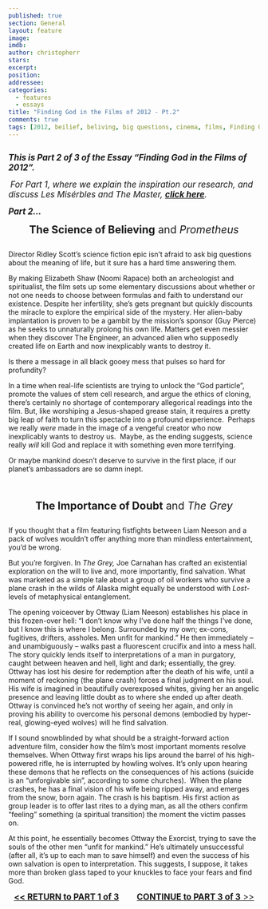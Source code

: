 ```yaml
---
published: true
section: General
layout: feature
image: 
imdb: 
author: christopherr
stars: 
excerpt: 
position: 
addressee: 
categories:
  - features
  - essays
title: "Finding God in the Films of 2012 - Pt.2"
comments: true
tags: [2012, beilief, beliving, big questions, cinema, films, Finding God, Prometheus, science, spirit, spiritual, The Sessions, Uncategorized]
---
```

<div><p><span class="full-image-block ssNonEditable"><span><a href="/letters/2013/2/18/finding-god-in-the-films-of-2012-pt2.html"><img src="http://static.squarespace.com/static/5005f6bcc4aa41161b33e89e/5329cf1fe4b07c068ebf74de/5329cf1fe4b07c068ebf77c4/1361222074603/Finding%20God2.jpg" alt="" /></a></span></span></p>
<p><em><strong><span style="font-size:120%;">This is Part 2 of 3 of the Essay &#8220;Finding God in the Films of 2012&#8221;. </span></strong></em></p>
<p><em><strong><span style="font-size:120%;">&nbsp;</span></strong><span style="font-size:120%;">For Part 1, where we explain the inspiration our research, and discuss Les Mis&eacute;rbles and The Master, <a href="/letters/2013/2/18/finding-god-in-the-films-of-2012-pt-1.html"><strong>click here</strong></a>.</span><strong><span style="font-size:120%;">&nbsp;</span></strong></em></p>
<p><em><strong><span style="font-size:120%;">Part 2&#8230;<br /></span></strong></em></p>
<p style="text-align:center;"><span style="font-size:150%;"><strong>The Science of Believing</strong> and <em>Prometheus</em></span></p>
<p style="text-align:center;"><span style="font-size:150%;"><em><span class="full-image-float-left ssNonEditable"><img src="http://static.squarespace.com/static/5005f6bcc4aa41161b33e89e/5329cf1fe4b07c068ebf74de/5329cf20e4b07c068ebf7c29/1361222586933/Prometheus%20and%20God.jpg" alt="" /></span><br /></em></span></p>
<p>Director Ridley Scott&rsquo;s science fiction epic isn&rsquo;t afraid to ask big questions about the meaning of life, but it sure has a hard time answering them.</p>
<p>By making Elizabeth Shaw (Noomi Rapace) both an archeologist and spiritualist, the film sets up some elementary discussions about whether or not one needs to choose between formulas and faith to understand our existence. Despite her infertility, she&rsquo;s gets pregnant but quickly discounts the miracle to explore the empirical side of the mystery. Her alien-baby implantation is proven to be a gambit by the mission&rsquo;s sponsor (Guy Pierce) as he seeks to unnaturally prolong his own life. Matters get even messier when they discover The Engineer, an advanced alien who supposedly created life on Earth and now inexplicably wants to destroy it.</p>
<p>Is there a message in all black gooey mess that pulses so hard for profundity?</p>
<p>In a time when real-life scientists are trying to unlock the &ldquo;God particle&rdquo;, promote the values of stem cell research, and argue the ethics of cloning, there&rsquo;s certainly no shortage of contemporary allegorical readings into the film. But, like worshiping a Jesus-shaped grease stain, it requires a pretty big leap of faith to turn this spectacle into a profound experience.&nbsp; Perhaps we really <em>were</em> made in the image of a vengeful creator who now inexplicably wants to destroy us.&nbsp; Maybe, as the ending suggests, science really <em>will</em> kill God and replace it with something even more terrifying.</p>
<p>Or maybe mankind doesn&rsquo;t deserve to survive in the first place, if our planet&#8217;s ambassadors are so damn inept.</p>
<p><span style="font-size:150%;"><br /></span></p>
<p style="text-align:center;"><span style="font-size:150%;"><strong>The Importance of Doubt</strong> and <em>The Grey</em></span></p>
<p><span class="full-image-block ssNonEditable"><img src="http://static.squarespace.com/static/5005f6bcc4aa41161b33e89e/5329cf1fe4b07c068ebf74de/5329cf20e4b07c068ebf7c2a/1361222916697/The%20Grey%20and%20God.jpg" alt="" /></span></p>
<p>If you thought that a film featuring fistfights between Liam Neeson and a pack of wolves wouldn&rsquo;t offer anything more than mindless entertainment, you&rsquo;d be wrong.</p>
<p>But you&rsquo;re forgiven. In <em>The Grey,</em> Joe Carnahan has crafted an existential exploration on the will to live and, more importantly, find salvation. What was marketed as a simple tale about a group of oil workers who survive a plane crash in the wilds of Alaska might equally be understood with <em>Lost</em>-levels of metaphysical entanglement.</p>
<p>The opening voiceover by Ottway (Liam Neeson) establishes his place in this frozen-over hell: &ldquo;I don&rsquo;t know why I&rsquo;ve done half the things I&rsquo;ve done, but I know this is where I belong. Surrounded by my own; ex-cons, fugitives, drifters, assholes. Men unfit for mankind.&rdquo; He then immediately &ndash; and unambiguously &ndash; walks past a fluorescent crucifix and into a mess hall.&nbsp; The story quickly lends itself to interpretations of a man in purgatory, caught between heaven and hell, light and dark; essentially, the grey. Ottway has lost his desire for redemption after the death of his wife, until a moment of reckoning (the plane crash) forces a final judgment on his soul.&nbsp; His wife is imagined in beautifully overexposed whites, giving her an angelic presence and leaving little doubt as to where she ended up after death.&nbsp; Ottway is convinced he&rsquo;s not worthy of seeing her again, and only in proving his ability to overcome his personal demons (embodied by hyper-real, glowing-eyed wolves) will he find salvation.&nbsp;</p>
<p>If I sound snowblinded by what should be a straight-forward action adventure film, consider how the film&rsquo;s most important moments resolve themselves. When Ottway first wraps his lips around the barrel of his high-powered rifle, he is interrupted by howling wolves. It&rsquo;s only upon hearing these demons that he reflects on the consequences of his actions (suicide is an &ldquo;unforgivable sin&rdquo;, according to some churches).&nbsp; When the plane crashes, he has a final vision of his wife being ripped away, and emerges from the snow, born again. The crash is his baptism. His first action as group leader is to offer last rites to a dying man, as all the others confirm &ldquo;feeling&rdquo; something (a spiritual transition) the moment the victim passes on.&nbsp;</p>
<p>At this point, he essentially becomes Ottway the Exorcist, trying to save the souls of the other men &ldquo;unfit for mankind.&rdquo; He&rsquo;s ultimately unsuccessful (after all, it&rsquo;s up to each man to save himself) and even the success of his own salvation is open to interpretation. This suggests, I suppose, it takes more than broken glass taped to your knuckles to face your fears and find God.</p>
<p style="text-align:center;"><span style="font-size:120%;"><strong><a href="/letters/2013/2/18/finding-god-in-the-films-of-2012-pt-1.html">&lt;&lt; </a><a href="/letters/2013/2/18/finding-god-in-the-films-of-2012-pt-1.html">RETURN to PART 1 of 3</a>&nbsp;&nbsp;&nbsp;&nbsp;&nbsp;&nbsp;&nbsp;&nbsp; <a href="/letters/2013/2/18/finding-god-in-the-films-of-2012-pt-3.html">CONTINUE to PART 3 of 3</a></strong><a href="/letters/2013/2/18/finding-god-in-the-films-of-2012-pt-3.html"> &gt;&gt;</a><br /></span></p></div>
